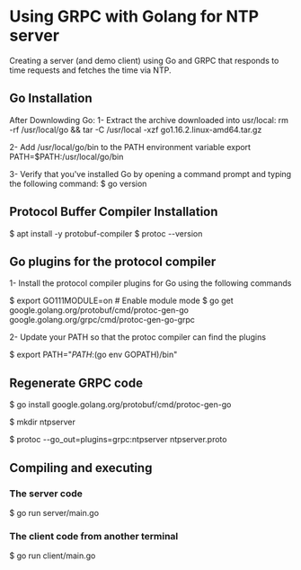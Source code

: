 # Using GRPC with Golang for NTP server

Creating a server (and demo client) using Go and GRPC that responds to time requests and fetches
the time via NTP.

## Go Installation

After Downlowding Go:
1- Extract the archive downloaded into usr/local:
rm -rf /usr/local/go && tar -C /usr/local -xzf go1.16.2.linux-amd64.tar.gz

2- Add /usr/local/go/bin to the PATH environment variable
export PATH=$PATH:/usr/local/go/bin

3- Verify that you've installed Go by opening a command prompt and typing the following command: 
$ go version

## Protocol Buffer Compiler Installation

$ apt install -y protobuf-compiler
$ protoc --version

## Go plugins for the protocol compiler

1- Install the protocol compiler plugins for Go using the following commands

$ export GO111MODULE=on  # Enable module mode
$ go get google.golang.org/protobuf/cmd/protoc-gen-go \
         google.golang.org/grpc/cmd/protoc-gen-go-grpc

2- Update your PATH so that the protoc compiler can find the plugins 

$ export PATH="$PATH:$(go env GOPATH)/bin"

## Regenerate GRPC code

$ go install google.golang.org/protobuf/cmd/protoc-gen-go

$ mkdir ntpserver

$ protoc --go_out=plugins=grpc:ntpserver ntpserver.proto

## Compiling and executing 

### The server code
$ go run server/main.go

### The client code from another terminal
$ go run client/main.go

